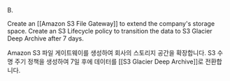 B.

Create an [[Amazon S3 File Gateway]] to extend the company's storage space. Create an S3 Lifecycle policy to transition the data to S3 Glacier Deep Archive after 7 days.

Amazon S3 파일 게이트웨이를 생성하여 회사의 스토리지 공간을 확장합니다. S3 수명 주기 정책을 생성하여 7일 후에 데이터를 [[S3 Glacier Deep Archive]]로 전환합니다.
​